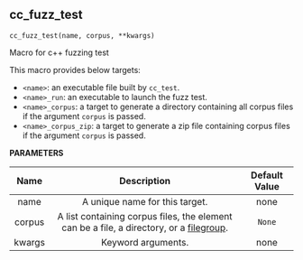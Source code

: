 <a name="#cc_fuzz_test"></a>

## cc_fuzz_test

```
cc_fuzz_test(name, corpus, **kwargs)
```

Macro for c++ fuzzing test

This macro provides below targets:
* `<name>`: an executable file built by `cc_test`.
* `<name>_run`: an executable to launch the fuzz test.
* `<name>_corpus`: a target to generate a directory containing all corpus files if the argument `corpus` is passed.
* `<name>_corpus_zip`: a target to generate a zip file containing corpus files if the argument `corpus` is passed.


**PARAMETERS**


| Name  | Description | Default Value |
| :-------------: | :-------------: | :-------------: |
| name |  A unique name for this target.   |  none |
| corpus |  A list containing corpus files, the element can be a file, a directory, or a [filegroup](https://docs.bazel.build/versions/master/be/general.html#filegroup).   |  `None` |
| kwargs |  Keyword arguments.   |  none |
